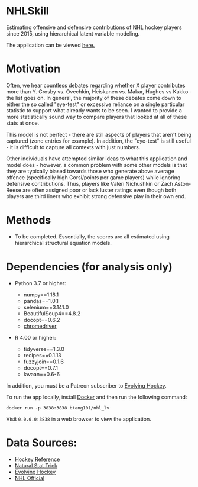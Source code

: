 # NHLSkill
Estimating offensive and defensive contributions of NHL hockey players since 2015, using hierarchical latent variable modeling.

The application can be viewed [here.](http://bit.ly/nhl_profiler)

# Motivation

Often, we hear countless debates regarding whether X player contributes more than Y. Crosby vs. Ovechkin, Heiskanen vs. Makar, Hughes vs Kakko - the list goes on. In general, the majority of these debates come down to either the so called "eye-test" or excessive reliance on a single particular statistic to support what already wants to be seen. I wanted to provide a more statistically sound way to compare players that looked at all of these stats at once. 

This model is not perfect - there are still aspects of players that aren't being captured (zone entries for example). In addition, the "eye-test" is still useful - it is difficult to capture all contexts with just numbers.

Other individuals have attempted similar ideas to what this application and model does - however, a common problem with some other models is that they are typically biased towards those who generate above average offence (specifically high Corsi/points per game players) while ignoring defensive contributions. Thus, players like Valeri Nichushkin or Zach Aston-Reese are often assigned poor or lack luster ratings even though both players are third liners who exhibit strong defensive play in their own end.

# Methods

- To be completed. Essentially, the scores are all estimated using hierarchical structural equation models.

# Dependencies (for analysis only)

- Python 3.7 or higher:
	- numpy==1.18.1
	- pandas==1.0.1
	- selenium==3.141.0
	- BeautifulSoup4==4.8.2
	- docopt==0.6.2
	- [chromedriver](https://chromedriver.chromium.org/)
	
- R 4.00 or higher:
	- tidyverse==1.3.0
	- recipes==0.1.13
	- fuzzyjoin==0.1.6
	- docopt==0.7.1
	- lavaan==0.6-6

In addition, you must be a Patreon subscriber to [Evolving Hockey](https://evolving-hockey.com/). 
	
To run the app locally, install [Docker](https://www.docker.com/) and then run the following command:

`docker run -p 3838:3838 btang101/nhl_lv`

Visit `0.0.0.0:3838` in a web browser to view the application.

# Data Sources:

- [Hockey Reference](https://www.hockey-reference.com/)
- [Natural Stat Trick](https://www.naturalstattrick.com/)
- [Evolving Hockey](https://evolving-hockey.com/)
- [NHL Official](https://www.nhl.com/)
